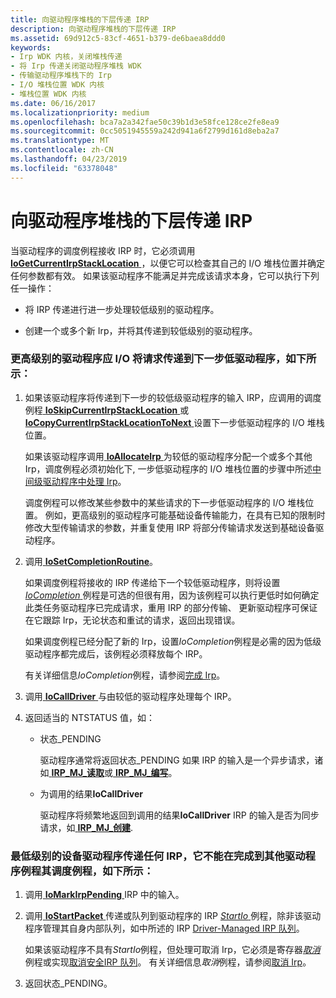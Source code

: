 ```yaml
---
title: 向驱动程序堆栈的下层传递 IRP
description: 向驱动程序堆栈的下层传递 IRP
ms.assetid: 69d912c5-83cf-4651-b379-de6baea8ddd0
keywords:
- Irp WDK 内核，关闭堆栈传递
- 将 Irp 传递关闭驱动程序堆栈 WDK
- 传输驱动程序堆栈下的 Irp
- I/O 堆栈位置 WDK 内核
- 堆栈位置 WDK 内核
ms.date: 06/16/2017
ms.localizationpriority: medium
ms.openlocfilehash: bca7a2a342fae50c39b1d3e58fce128ce2fe8ea9
ms.sourcegitcommit: 0cc5051945559a242d941a6f2799d161d8eba2a7
ms.translationtype: MT
ms.contentlocale: zh-CN
ms.lasthandoff: 04/23/2019
ms.locfileid: "63378048"
---
```

# <a name="passing-irps-down-the-driver-stack"></a>向驱动程序堆栈的下层传递 IRP





当驱动程序的调度例程接收 IRP 时，它必须调用[ **IoGetCurrentIrpStackLocation** ](https://msdn.microsoft.com/library/windows/hardware/ff549174) ，以便它可以检查其自己的 I/O 堆栈位置并确定任何参数都有效。 如果该驱动程序不能满足并完成该请求本身，它可以执行下列任一操作：

-   将 IRP 传递进行进一步处理较低级别的驱动程序。

-   创建一个或多个新 Irp，并将其传递到较低级别的驱动程序。

### <a name="a-higher-level-driver-should-pass-an-io-request-on-to-a-next-lower-driver-as-follows"></a>更高级别的驱动程序应 I/O 将请求传递到下一步低驱动程序，如下所示：

1.  如果该驱动程序将传递到下一步的较低级驱动程序的输入 IRP，应调用的调度例程[ **IoSkipCurrentIrpStackLocation** ](https://msdn.microsoft.com/library/windows/hardware/ff550355)或[ **IoCopyCurrentIrpStackLocationToNext** ](https://msdn.microsoft.com/library/windows/hardware/ff548387)设置下一步低驱动程序的 I/O 堆栈位置。

    如果该驱动程序调用[ **IoAllocateIrp** ](https://msdn.microsoft.com/library/windows/hardware/ff548257)为较低的驱动程序分配一个或多个其他 Irp，调度例程必须初始化下, 一步低驱动程序的 I/O 堆栈位置的步骤中所述[中间级驱动程序中处理 Irp](processing-irps-in-an-intermediate-level-driver.md)。

    调度例程可以修改某些参数中的某些请求的下一步低驱动程序的 I/O 堆栈位置。 例如，更高级别的驱动程序可能基础设备传输能力，在具有已知的限制时修改大型传输请求的参数，并重复使用 IRP 将部分传输请求发送到基础设备驱动程序。

2.  调用[ **IoSetCompletionRoutine**](https://msdn.microsoft.com/library/windows/hardware/ff549679)。

    如果调度例程将接收的 IRP 传递给下一个较低驱动程序，则将设置[ *IoCompletion* ](https://msdn.microsoft.com/library/windows/hardware/ff548354)例程是可选的但很有用，因为该例程可以执行更低时如何确定此类任务驱动程序已完成请求，重用 IRP 的部分传输、 更新驱动程序可保证在它跟踪 Irp，无论状态和重试的请求，返回出现错误。

    如果调度例程已经分配了新的 Irp，设置*IoCompletion*例程是必需的因为低级驱动程序都完成后，该例程必须释放每个 IRP。

    有关详细信息*IoCompletion*例程，请参阅[完成 Irp](completing-irps.md)。

3.  调用[ **IoCallDriver** ](https://msdn.microsoft.com/library/windows/hardware/ff548336)与由较低的驱动程序处理每个 IRP。

4.  返回适当的 NTSTATUS 值，如：
    -   状态\_PENDING

        驱动程序通常将返回状态\_PENDING 如果 IRP 的输入是一个异步请求，诸如[ **IRP\_MJ\_读取**](https://msdn.microsoft.com/library/windows/hardware/ff550794)或[ **IRP\_MJ\_编写**](https://msdn.microsoft.com/library/windows/hardware/ff550819)。

    -   为调用的结果**IoCallDriver**

        驱动程序将频繁地返回到调用的结果**IoCallDriver** IRP 的输入是否为同步请求，如[ **IRP\_MJ\_创建**](https://msdn.microsoft.com/library/windows/hardware/ff550729).

### <a name="a-lowest-level-device-driver-passes-any-irp-that-it-cannot-complete-in-its-dispatch-routine-on-to-other-driver-routines-as-follows"></a>最低级别的设备驱动程序传递任何 IRP，它不能在完成到其他驱动程序例程其调度例程，如下所示：

1.  调用[ **IoMarkIrpPending** ](https://msdn.microsoft.com/library/windows/hardware/ff549422) IRP 中的输入。

2.  调用[ **IoStartPacket** ](https://msdn.microsoft.com/library/windows/hardware/ff550370)传递或队列到驱动程序的 IRP [ *StartIo* ](https://msdn.microsoft.com/library/windows/hardware/ff563858)例程，除非该驱动程序管理其自身内部队列，如中所述的 IRP [Driver-Managed IRP 队列](driver-managed-irp-queues.md)。

    如果该驱动程序不具有*StartIo*例程，但处理可取消 Irp，它必须是寄存器[*取消*](https://msdn.microsoft.com/library/windows/hardware/ff540742)例程或实现[取消安全IRP 队列](cancel-safe-irp-queues.md)。 有关详细信息*取消*例程，请参阅[取消 Irp](canceling-irps.md)。

3.  返回状态\_PENDING。

 

 




